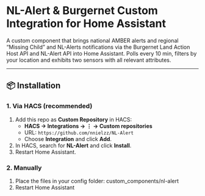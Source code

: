 # NL-Alert & Burgernet Custom Integration for Home Assistant

A custom component that brings national AMBER alerts and regional “Missing Child” and NL-Alerts notifications via the Burgernet Land Action Host API and NL-Alert API into Home Assistant. Polls every 10 min, filters by your location and exhibits two sensors with all relevant attributes.

---

## 📦 Installation

### 1. Via HACS (recommended)
1. Add this repo as **Custom Repository** in HACS:
   - **HACS → Integrations → ⋮ → Custom repositories**  
   - URL: `https://github.com/nnielzz/NL-Alert`  
   - Choose **Integration** and click **Add**.
2. In HACS, search for **NL-Alert** and click **Install**.
3. Restart Home Assistant.

### 2. Manually
1. Place the files in your config folder: custom_components/nl-alert
2. Restart Home Assistant
